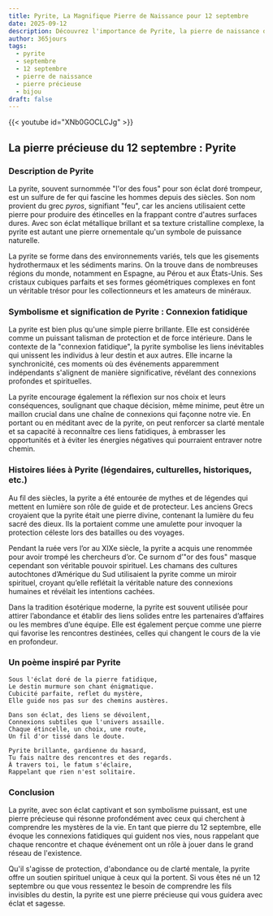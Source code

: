 ```yaml
---
title: Pyrite, La Magnifique Pierre de Naissance pour 12 septembre
date: 2025-09-12
description: Découvrez l'importance de Pyrite, la pierre de naissance du 12 septembre qui symbolise Connexion fatidique. Laissez sa beauté et sa signification illuminer votre journée.
author: 365jours
tags:
  - pyrite
  - septembre
  - 12 septembre
  - pierre de naissance
  - pierre précieuse
  - bijou
draft: false
---
```


{{< youtube id="XNb0GOCLCJg" >}}

## La pierre précieuse du 12 septembre : Pyrite

### Description de Pyrite

La pyrite, souvent surnommée "l'or des fous" pour son éclat doré trompeur, est un sulfure de fer qui fascine les hommes depuis des siècles. Son nom provient du grec _pyros_, signifiant "feu", car les anciens utilisaient cette pierre pour produire des étincelles en la frappant contre d'autres surfaces dures. Avec son éclat métallique brillant et sa texture cristalline complexe, la pyrite est autant une pierre ornementale qu'un symbole de puissance naturelle.

La pyrite se forme dans des environnements variés, tels que les gisements hydrothermaux et les sédiments marins. On la trouve dans de nombreuses régions du monde, notamment en Espagne, au Pérou et aux États-Unis. Ses cristaux cubiques parfaits et ses formes géométriques complexes en font un véritable trésor pour les collectionneurs et les amateurs de minéraux.

### Symbolisme et signification de Pyrite : Connexion fatidique

La pyrite est bien plus qu'une simple pierre brillante. Elle est considérée comme un puissant talisman de protection et de force intérieure. Dans le contexte de la "connexion fatidique", la pyrite symbolise les liens inévitables qui unissent les individus à leur destin et aux autres. Elle incarne la synchronicité, ces moments où des événements apparemment indépendants s'alignent de manière significative, révélant des connexions profondes et spirituelles.

La pyrite encourage également la réflexion sur nos choix et leurs conséquences, soulignant que chaque décision, même minime, peut être un maillon crucial dans une chaîne de connexions qui façonne notre vie. En portant ou en méditant avec de la pyrite, on peut renforcer sa clarté mentale et sa capacité à reconnaître ces liens fatidiques, à embrasser les opportunités et à éviter les énergies négatives qui pourraient entraver notre chemin.

### Histoires liées à Pyrite (légendaires, culturelles, historiques, etc.)

Au fil des siècles, la pyrite a été entourée de mythes et de légendes qui mettent en lumière son rôle de guide et de protecteur. Les anciens Grecs croyaient que la pyrite était une pierre divine, contenant la lumière du feu sacré des dieux. Ils la portaient comme une amulette pour invoquer la protection céleste lors des batailles ou des voyages.

Pendant la ruée vers l’or au XIXe siècle, la pyrite a acquis une renommée pour avoir trompé les chercheurs d’or. Ce surnom d’"or des fous" masque cependant son véritable pouvoir spirituel. Les chamans des cultures autochtones d’Amérique du Sud utilisaient la pyrite comme un miroir spirituel, croyant qu’elle reflétait la véritable nature des connexions humaines et révélait les intentions cachées.

Dans la tradition ésotérique moderne, la pyrite est souvent utilisée pour attirer l’abondance et établir des liens solides entre les partenaires d’affaires ou les membres d’une équipe. Elle est également perçue comme une pierre qui favorise les rencontres destinées, celles qui changent le cours de la vie en profondeur.

### Un poème inspiré par Pyrite

	Sous l'éclat doré de la pierre fatidique,  
	Le destin murmure son chant énigmatique.  
	Cubicité parfaite, reflet du mystère,  
	Elle guide nos pas sur des chemins austères.
	
	Dans son éclat, des liens se dévoilent,  
	Connexions subtiles que l'univers assaille.  
	Chaque étincelle, un choix, une route,  
	Un fil d'or tissé dans le doute.
	
	Pyrite brillante, gardienne du hasard,  
	Tu fais naître des rencontres et des regards.  
	À travers toi, le fatum s'éclaire,  
	Rappelant que rien n'est solitaire.

### Conclusion

La pyrite, avec son éclat captivant et son symbolisme puissant, est une pierre précieuse qui résonne profondément avec ceux qui cherchent à comprendre les mystères de la vie. En tant que pierre du 12 septembre, elle évoque les connexions fatidiques qui guident nos vies, nous rappelant que chaque rencontre et chaque événement ont un rôle à jouer dans le grand réseau de l'existence.

Qu'il s'agisse de protection, d'abondance ou de clarté mentale, la pyrite offre un soutien spirituel unique à ceux qui la portent. Si vous êtes né un 12 septembre ou que vous ressentez le besoin de comprendre les fils invisibles du destin, la pyrite est une pierre précieuse qui vous guidera avec éclat et sagesse.